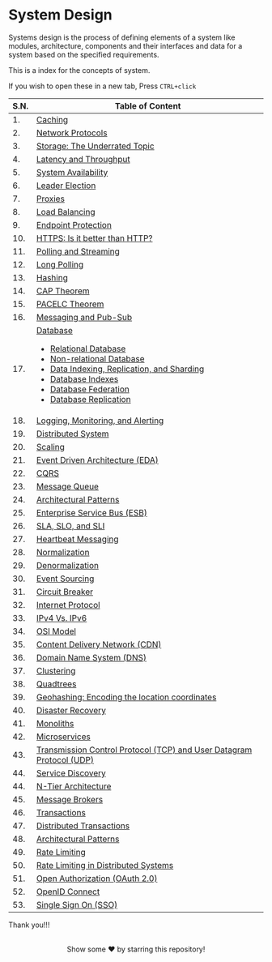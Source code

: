 # System Design

Systems design is the process of defining elements of a system like modules, architecture, components and their interfaces and data for a system based on the specified requirements.

This is a index for the concepts of system.

If you wish to open these in a new tab, Press `CTRL+click`

<table>
<thead>
<tr>
<th>S.N.</th>
<th> Table of Content </th>
</tr>
</thead>
<tbody>
<tr>
<td> 1.</td>
<td> 
<a href="https://github.com/pragyaasapkota/System-Design-Concepts/tree/master/Caching"> Caching </a> 
</td>
</tr>
<tr>
<td> 2.</td>
<td>
<a href="https://github.com/pragyaasapkota/System-Design-Concepts/tree/master/Network%20Protocols"> Network Protocols </a>
</td>
</tr>
<tr>
<td> 3.</td>
<td>
<a href="https://github.com/pragyaasapkota/System-Design-Concepts/tree/master/Storage"> Storage: The Underrated Topic </a>
</td>
</tr>
<tr>
<td> 4.</td>
<td>
<a href="https://github.com/pragyaasapkota/System-Design-Concepts/tree/master/Latency%20and%20Throughput"> Latency and Throughput </a>
</td>
</tr>
<tr>
<td> 5.</td>
<td>
<a href="https://github.com/pragyaasapkota/System-Design-Concepts/tree/master/System%20Availabilty"> System Availability </a>
</td>
</tr>
<tr>
<td> 6.</td>
<td>
<a href="https://github.com/pragyaasapkota/System-Design-Concepts/tree/master/Leader%20Election"> Leader Election </a>
</td>
</tr>
<tr>
<td> 7.</td>
<td>
<a href="https://github.com/pragyaasapkota/System-Design-Concepts/tree/master/Proxies"> Proxies </a>
</td>
</tr>
<tr>
<td> 8.</td>
<td>
<a href="https://github.com/pragyaasapkota/System-Design-Concepts/tree/master/Load%20Balancing"> Load Balancing </a>
</td>
</tr>
<tr>
<td> 9.</td>
<td>
<a href="https://github.com/pragyaasapkota/System-Design-Concepts/tree/master/Endpoint%20Protection"> Endpoint Protection </a>
</td>
</tr>
<tr>
<td> 10. </td>
<td>
<a href="https://github.com/pragyaasapkota/System-Design-Concepts/tree/master/HTTPS"> HTTPS: Is it better than HTTP? </a>
</td>
</tr>
<tr>
<td> 11.</td>
<td>
<a href="https://github.com/pragyaasapkota/System-Design-Concepts/tree/master/Polling%20and%20Streaming"> Polling and Streaming </a>
</td>
</tr>
<tr>
<td> 12. </td>
<td>
<a href="https://github.com/pragyaasapkota/System-Design-Concepts/tree/master/Long%20Polling"> Long Polling </a>
</td>
</tr>
<tr>
<td> 13.</td>
<td>
<a href="https://github.com/pragyaasapkota/System-Design-Concepts/tree/master/Hashing"> Hashing </a>
</td>
</tr>
<tr>
<td> 14. </td>
<td>
<a href="https://github.com/pragyaasapkota/System-Design-Concepts/tree/master/CAP%20Theorem"> CAP Theorem </a>
</td>
</tr>
<tr>
<td> 15. </td>
<td>
<a href="https://github.com/pragyaasapkota/System-Design-Concepts/tree/master/PACELC%20Theorem"> PACELC Theorem </a>
</td>
</tr>
<tr>
<td> 16.</td>
<td>
<a href="https://github.com/pragyaasapkota/System-Design-Concepts/tree/master/Messaging%20and%20Pub-Sub"> Messaging and Pub-Sub </a>
</td>
</tr>
<tr>
<td> 17.</td>
<td>
    <a href="https://github.com/pragyaasapkota/System-Design-Concepts/tree/master/Databases"> Database
        <ul>
            <li>
                <a href="https://github.com/pragyaasapkota/System-Design-Concepts/tree/master/Databases/Relational%20Database"> Relational Database </a>
            </li>
            <li>
                <a href="https://github.com/pragyaasapkota/System-Design-Concepts/tree/master/Databases/Non-relational-Database"> Non-relational Database </a>
            </li>
            <li>
                <a href="https://github.com/pragyaasapkota/System-Design-Concepts/tree/master/Databases/Data%20Indexing%2C%20Replication%2C%20and%20Sharding"> Data Indexing, Replication, and Sharding </a>
            </li>
            <li>
                <a href="https://github.com/pragyaasapkota/System-Design-Concepts/tree/master/Databases/Database%20Indexes"> Database Indexes </a>
            </li>
            <li>
                <a href="https://github.com/pragyaasapkota/System-Design-Concepts/tree/master/Databases/Database%20Federation"> Database Federation </a>
            </li>
            <li>
                <a href="https://github.com/pragyaasapkota/System-Design-Concepts/tree/master/Databases/Database%20Replication"> Database Replication </a>
            </li>
        </ul>
    </a>
</td>
</tr>
<tr>
<td> 18. </td>
<td>
<a href="https://github.com/pragyaasapkota/System-Design-Concepts/tree/master/Logging,%20Monitoring,%20and%20Alerting"> Logging, Monitoring, and Alerting </a>
</td>
</tr>
<tr>
<td> 19. </td>
<td>
<a href="https://github.com/pragyaasapkota/System-Design-Concepts/tree/master/Distributed%20System"> Distributed System </a>
</td>
</tr>
<tr>
<td> 20. </td>
<td>
<a href="https://github.com/pragyaasapkota/System-Design-Concepts/tree/master/Scaling"> Scaling </a>
</td>
</tr>
<tr>
<td> 21. </td>
<td>
<a href="https://github.com/pragyaasapkota/System-Design-Concepts/tree/master/Event%20Driven%20Architecture"> Event Driven Architecture (EDA) </a>
</td>
</tr>
<tr>
<td> 22. </td>
<td>
<a href="https://github.com/pragyaasapkota/System-Design-Concepts/tree/master/CQRS"> CQRS </a>
</td>
</tr>
<tr>
<td> 23. </td>
<td>
<a href="https://github.com/pragyaasapkota/System-Design-Concepts/tree/master/Message%20Queue"> Message Queue </a>
</td>
</tr>
<tr>
<td> 24. </td>
<td>
<a href="https://github.com/pragyaasapkota/System-Design-Concepts/tree/master/Architectural%20patterns"> Architectural Patterns </a>
</td>
</tr>
<tr>
<td> 25. </td>
<td>
<a href="https://github.com/pragyaasapkota/System-Design-Concepts/tree/master/Enterprise%20Service%20Bus%20(ESB)"> Enterprise Service Bus (ESB) </a>
</td>
</tr>
<tr>
<td> 26. </td>
<td>
<a href="https://github.com/pragyaasapkota/System-Design-Concepts/tree/master/SLA%2C%20SLO%2C%20and%20SLI"> SLA, SLO, and SLI </a>
</td>
</tr>
<tr>
<td> 27. </td>
<td>
<a href="https://github.com/pragyaasapkota/System-Design-Concepts/tree/master/Heartbeat%20Messaging"> Heartbeat Messaging </a>
</td>
</tr>
<tr>
<td> 28. </td>
<td>
<a href="https://github.com/pragyaasapkota/System-Design-Concepts/tree/master/Normalization"> Normalization </a>
</td>
</tr>
<tr>
<td> 29. </td>
<td>
<a href="https://github.com/pragyaasapkota/System-Design-Concepts/tree/master/Denormalization"> Denormalization </a>
</td>
</tr>
<tr>
<td> 30. </td>
<td>
<a href="https://github.com/pragyaasapkota/System-Design-Concepts/tree/master/Event%20Sourcing"> Event Sourcing </a>
</td>
</tr>
<tr>
<td> 31. </td>
<td>
<a href="https://github.com/pragyaasapkota/System-Design-Concepts/tree/master/Circuit%20Breaker"> Circuit Breaker </a>
</td>
</tr>
<tr>
<td> 32. </td>
<td>
<a href="https://github.com/pragyaasapkota/System-Design-Concepts/tree/master/Internet%20Protocol"> Internet Protocol </a>
</td>
</tr>
<tr>
<td> 33. </td>
<td>
<a href="https://github.com/pragyaasapkota/System-Design-Concepts/tree/master/IPv4%20Vs.%20IPv6"> IPv4 Vs. IPv6 </a>
</td>
</tr>
<tr>
<td> 34. </td>
<td>
<a href="https://github.com/pragyaasapkota/System-Design-Concepts/tree/master/OSI%20Model"> OSI Model </a>
</td>
</tr>
<tr>
<td> 35. </td>
<td>
<a href="https://github.com/pragyaasapkota/System-Design-Concepts/tree/master/Content%20Delivery%20Network%20(CDN)"> Content Delivery Network (CDN) </a>
</td>
</tr>
<tr>
<td> 36. </td>
<td>
<a href="https://github.com/pragyaasapkota/System-Design-Concepts/tree/master/Domain%20Name%20System%20(DNS)"> Domain Name System (DNS) </a>
</td>
</tr>
<tr>
<td> 37. </td>
<td>
<a href="https://github.com/pragyaasapkota/System-Design-Concepts/tree/master/Clustering"> Clustering </a>
</td>
</tr>
<tr>
<td> 38. </td>
<td>
<a href="https://github.com/pragyaasapkota/System-Design-Concepts/tree/master/Quadtrees"> Quadtrees </a>
</td>
</tr>
<tr>
<td> 39. </td>
<td>
<a href="https://github.com/pragyaasapkota/System-Design-Concepts/tree/master/Geohashing"> Geohashing: Encoding the location coordinates </a>
</td>
</tr>
<tr>
<td> 40. </td>
<td>
<a href="https://github.com/pragyaasapkota/System-Design-Concepts/tree/master/Disaster%20Recovery"> Disaster Recovery </a>
</td>
</tr>
<tr>
<td> 41. </td>
<td>
<a href="https://github.com/pragyaasapkota/System-Design-Concepts/tree/master/Monoliths"> Monoliths </a>
</td>
</tr>
<tr>
<td> 42. </td>
<td>
<a href="https://github.com/pragyaasapkota/System-Design-Concepts/tree/master/Microservices"> Microservices </a>
</td>
</tr>
<tr>
<td> 43. </td>
<td>
<a href="https://github.com/pragyaasapkota/System-Design-Concepts/tree/master/Transmission%20Control%20Protocol%20(TCP)%20and%20User%20Datagram%20Protocol%20(UDP)"> Transmission Control Protocol (TCP) and User Datagram Protocol (UDP) </a>
</td>
</tr>
<tr>
<td> 44. </td>
<td>
<a href="https://github.com/pragyaasapkota/System-Design-Concepts/tree/master/Service%20Discovery"> Service Discovery </a>
</td>
</tr>
<tr>
<td> 44. </td>
<td>
<a href="https://github.com/pragyaasapkota/System-Design-Concepts/tree/master/N-Tier%20Architecture"> N-Tier Architecture </a>
</td>
</tr>
<tr>
<td> 45. </td>
<td>
<a href="https://github.com/pragyaasapkota/System-Design-Concepts/tree/master/Message%20Brokers"> Message Brokers </a>
</td>
</tr>
<tr>
<td> 46. </td>
<td>
<a href="https://github.com/pragyaasapkota/System-Design-Concepts/tree/master/Transactions"> Transactions </a>
</td>
</tr>
<tr>
<td> 47. </td>
<td>
<a href="https://github.com/pragyaasapkota/System-Design-Concepts/tree/master/Distributed%20Transactions"> Distributed Transactions </a>
</td>
</tr>
<tr>
<td> 48. </td>
<td>
<a href="https://github.com/pragyaasapkota/System-Design-Concepts/tree/master/Architectural%20patterns"> Architectural Patterns </a>
</td>
</tr>
<tr>
<td> 49. </td>
<td>
<a href="https://github.com/pragyaasapkota/System-Design-Concepts/tree/master/Rate%20Limiting"> Rate Limiting </a>
</td>
</tr>
<tr>
<td> 50. </td>
<td>
<a href="https://github.com/pragyaasapkota/System-Design-Concepts/tree/master/Rate%20Limiting%20in%20Distributed%20Systems"> Rate Limiting in Distributed Systems </a>
</td>
</tr>
<tr>
<td> 51. </td>
<td>
<a href="https://github.com/pragyaasapkota/System-Design-Concepts/tree/master/Open%20Authorization%20(OAuth%202.0)"> Open Authorization (OAuth 2.0) </a>
</td>
</tr>
<tr>
<td> 52. </td>
<td>
<a href="https://github.com/pragyaasapkota/System-Design-Concepts/tree/master/OpenID%20Connect"> OpenID Connect </a>
</td>
</tr>
<tr>
<td> 53. </td>
<td>
<a href="https://github.com/pragyaasapkota/System-Design-Concepts/tree/master/Single%20Sign%20On%20(SSO)"> Single Sign On (SSO) </a>
</td>
</tr>
</tbody>
</table>

Thank you!!!

<br>
<div align="center">
Show some ❤️ by starring this repository!
</div>
